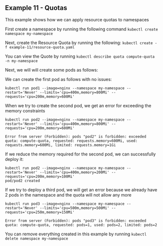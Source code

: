 ## Example 11 - Quotas

This example shows how we can apply resource quotas to namespaces 

First create a namespace by running the following command `kubectl create namespace my-namespace`

Next, create the Resource Quota by running the following: `kubectl create -f example-11/resource-quota.yaml`

You can view the Quote by running `kubectl describe quota compute-quota -n my-namespace`

Next, we will will create some pods as follows:

We can create the first pod as follows with no issues:

`kubectl run pod1 --image=nginx --namespace my-namespace --restart='Never' --limits='cpu=400m,memory=800Mi' --requests='cpu=200m,memory=600Mi'`

When we try to create the second pod, we get an error for exceeding the memory constraints

```
kubectl run pod2 --image=nginx --namespace my-namespace --restart='Never' --limits='cpu=400m,memory=800Mi' --requests='cpu=200m,memory=600Mi'

Error from server (Forbidden): pods "pod2" is forbidden: exceeded quota: compute-quota, requested: requests.memory=600Mi, used: requests.memory=600Mi, limited: requests.memory=1Gi
```
If we reduce the memory required for the second pod, we can successfully deploy it:

```
kubectl run pod2 --image=nginx --namespace my-namespace --restart='Never' --limits='cpu=400m,memory=200Mi' --requests='cpu=200m,memory=100Mi'
pod/pod2 created
```

If we try to deploy a third pod, we will get an error because we already have 2 pods in the namespace and the quota will not allow any more

```
kubectl run pod3 --image=nginx --namespace my-namespace --restart='Never' --limits='cpu=500m,memory=500Mi' --requests='cpu=250m,memory=150Mi'

Error from server (Forbidden): pods "pod3" is forbidden: exceeded quota: compute-quota, requested: pods=1, used: pods=2, limited: pods=2
```

You can remove everything created in this example by running `kubectl delete namespace my-namespace`